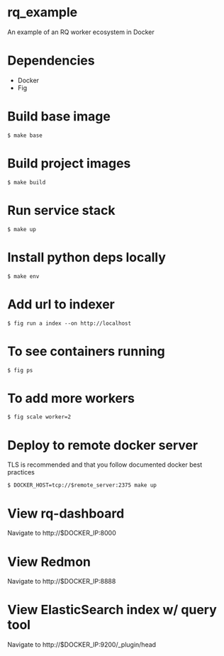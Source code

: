 # rq_example
An example of an RQ worker ecosystem in Docker

# Dependencies
- Docker
- Fig

# Build base image

    $ make base
    
# Build project images

    $ make build
    
# Run service stack

    $ make up

# Install python deps locally

    $ make env

# Add url to indexer

    $ fig run a index --on http://localhost

# To see containers running

    $ fig ps
    
# To add more workers

    $ fig scale worker=2
    
# Deploy to remote docker server 

TLS is recommended and that you follow documented docker best practices

    $ DOCKER_HOST=tcp://$remote_server:2375 make up
    
# View rq-dashboard

Navigate to http://$DOCKER_IP:8000

# View Redmon

Navigate to http://$DOCKER_IP:8888

# View ElasticSearch index w/ query tool

Navigate to http://$DOCKER_IP:9200/_plugin/head

